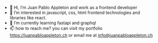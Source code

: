 - 👋 Hi, I’m Juan Pablo Appleton and work as a frontend developer
- 👀 I’m interested in javascript, css, html frontend technologies and libraries like react.
- 🌱 I’m currently learning fastapi and graphql
- 📫 how to reach me? you can visit my portfolio https://juanpabloappleton.ch or email me at info@juanpabloappleton.ch

